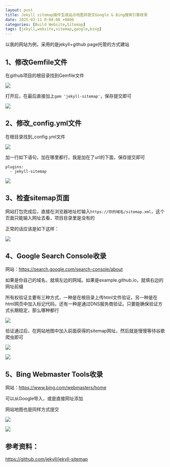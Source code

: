 ```yaml
---
layout: post
title: Jekyll sitemap插件生成站点地图并提交Google & Bing搜索引擎收录
date: 2025-03-11 0:00:00 +0800
categories: [Build Website,Sitemap]
tags: [jekyll,website,sitemap,google,bing]
---
```


以我的网站为例，采用的是jekyll+github page托管的方式建站



## 1、修改Gemfile文件

在github项目的根目录找到Gemfile文件

![](/2025/03/20250310231924725.png)

打开后，在最后直接加上`gem 'jekyll-sitemap'`，保存提交即可

![](/2025/03/20250310232922869.png)	

## 2、修改_config.yml文件

在根目录找到_config.yml文件

![](/2025/03/20250310233607864.png)

加一行如下语句，加在哪里都行，我是加在了url的下面，保存提交即可

```
plugins:
  - jekyll-sitemap
```

![](/2025/03/20250311003711260.png)

## 3、检查sitemap页面

网站打包完成后，直接在浏览器地址栏输入`https://你的域名/sitemap.xml`，这个页面只能输入网址去看，项目目录里是没有的

正常的话应该是如下这样：

![](/2025/03/20250310234250491.png)

## 4、Google Search Console收录

网站：https://search.google.com/search-console/about

如果是你自己的域名，就填左边的网域。如果是example.github.io，就填右边的网址前缀

所有权验证主要有三种方式，一种是在根目录上传html文件验证，另一种是在html网页中加入标记代码，还有一种是通过DNS服务商验证。只要能确保验证方式长期稳定，那么哪种都行

![](/2025/03/20250310234748888.png)

验证通过后，在网站地图中加入前面获得的sitemap网址，然后就是慢慢等待谷歌爬虫即可

![](/2025/03/20250311001927629.png)

![](/2025/03/20250311002327925.png)

## 5、Bing Webmaster Tools收录

网站：https://www.bing.com/webmasters/home

可以从Google导入，或是直接网址添加

网站地图也是同样方式提交

![](/2025/03/20250311002721472.png)

![](/2025/03/20250311002851299.png)

## 参考资料：

https://github.com/jekyll/jekyll-sitemap

